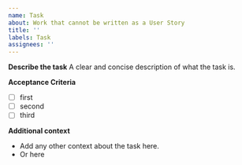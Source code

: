 ```yaml
---
name: Task
about: Work that cannot be written as a User Story
title: ''
labels: Task
assignees: ''
---
```


**Describe the task**
A clear and concise description of what the task is.

**Acceptance Criteria**

- [ ] first
- [ ] second
- [ ] third

**Additional context**

- Add any other context about the task here.
- Or here
